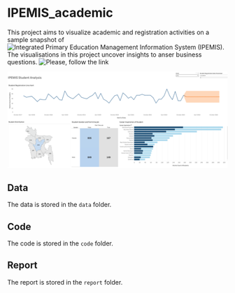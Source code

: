 # IPEMIS_academic

This project aims to visualize academic and registration activities on a sample snapshot of ![Integrated Primary Education Management Information System (IPEMIS)](https://ipemis.dpe.gov.bd/). The visualisations in this project uncover insights to anser business questions. ![Please, follow the link](https://public.tableau.com/views/IPEMISSTUDENTREGISTRATION/Dashboard1?:language=en-US&:sid=&:redirect=auth&:display_count=n&:origin=viz_share_link)

![Alt text](Image/Preview.png)


## Data

The data is stored in the `data` folder.

## Code

The code is stored in the `code` folder.

## Report

The report is stored in the `report` folder.
